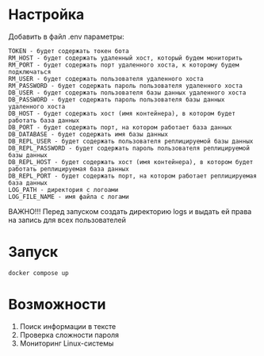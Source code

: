 # Настройка 

Добавить в файл .env параметры:
```
TOKEN - будет содержать токен бота
RM_HOST - будет содержать удаленный хост, который будем мониторить
RM_PORT - будет содержать порт удаленного хоста, к которому будем подключаться
RM_USER - будет содержать пользователя удаленного хоста
RM_PASSWORD - будет содержать пароль пользователя удаленного хоста
DB_USER - будет содержать пользователя базы данных удаленного хоста
DB_PASSWORD - будет содержать пароль пользователя базы данных удаленного хоста
DB_HOST - будет содержать хост (имя контейнера), в котором будет работать база данных
DB_PORT - будет содержать порт, на котором работает база данных
DB_DATABASE - будет содержать имя базы данных
DB_REPL_USER - будет содержать пользователя реплицируемой базы данных
DB_REPL_PASSWORD - будет содержать пароль пользователя реплицируемой базы данных
DB_REPL_HOST - будет содержать хост (имя контейнера), в котором будет работать реплицируемая база данных
DB_REPL_PORT - будет содержать порт, на котором работает реплицируемая база данных
LOG_PATH - директория с логоами
LOG_FILE_NAME - имя файла с логами
```

ВАЖНО!!! Перед запуском создать директорию logs и выдать ей права на запись для всех пользователей

# Запуск

```
docker compose up
```

# Возможности

1. Поиск информации в тексте
2. Проверка сложности пароля
3. Мониторинг Linux-системы
